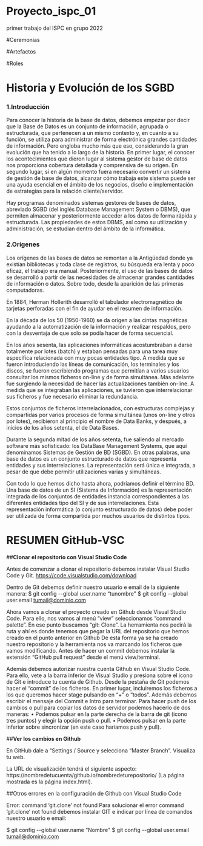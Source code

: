 # Proyecto_ispc_01
primer trabajo del ISPC en grupo 2022

#Ceremonias

#Artefactos

#Roles

# **Historia y Evolución de los SGBD**

 
### 1.Introducción
 
Para conocer la historia de la base de datos, debemos empezar por decir que la Base de Datos es un conjunto de información, agrupada o estructurada, que pertenecen a un mismo contexto y, en cuanto a su función, se utiliza para administrar de forma electrónica grandes cantidades de información. Pero engloba mucho más que eso, considerando la gran evolución que ha tenido a lo largo de la historia. En primer lugar, el conocer los acontecimientos que dieron lugar al sistema gestor de base de datos nos proporciona cobertura detallada y comprensiva de su origen. En segundo lugar, si en algún momento fuera necesario convertir un sistema de gestión de base de datos, alcanzar cómo trabaja este sistema puede ser una ayuda esencial en el ámbito de los negocios, diseño e implementación de estrategias para la relación cliente/servidor.

Hay programas denominados sistemas gestores de bases de datos, abreviado SGBD (del inglés Database Management System o DBMS), que permiten almacenar y posteriormente acceder a los datos de forma rápida y estructurada. Las propiedades de estos DBMS, así como su utilización y administración, se estudian dentro del ámbito de la informática.

### 2.Orígenes
Los orígenes de las bases de datos se remontan a la Antigüedad donde ya existían bibliotecas y toda clase de registros, su búsqueda era lenta y poco eficaz, el trabajo era manual.
Posteriormente, el uso de las bases de datos se desarrolló a partir de las necesidades de almacenar grandes cantidades de información o datos. Sobre todo, desde la aparición de las primeras computadoras.

En 1884, Herman Hollerith desarrolló el tabulador electromagnético de tarjetas perforadas con el fin de ayudar en el resumen de información.

En la década de los 50 (1950-1960) se da origen a las cintas magnéticas ayudando a la automatización de la información y realizar respaldos, pero con la desventaja de que solo se podía hacer de forma secuencial.

En los años sesenta, las aplicaciones informáticas acostumbraban a darse totalmente por lotes (batch) y estaban pensadas para una tarea muy específica relacionada con muy pocas entidades tipo.
A medida que se fueron introduciendo las líneas de comunicación, los terminales y los discos, se fueron escribiendo programas que permitían a varios usuarios consultar los mismos ficheros on-line y de forma simultánea. Más adelante fue surgiendo la necesidad de hacer las actualizaciones también on-line. A medida que se integraban las aplicaciones, se tuvieron que interrelacionar sus ficheros y fue necesario eliminar la redundancia.

Estos conjuntos de ficheros interrelacionados, con estructuras complejas y compartidas por varios procesos de forma simultánea (unos on-line y otros por lotes), recibieron al principio el nombre de Data Banks, y después, a inicios de los años setenta, el de Data Bases.

Durante la segunda mitad de los años setenta, fue saliendo al mercado software más sofisticado: los DataBase Management Systems, que aquí denominamos Sistemas de Gestión de BD (SGBD).
En otras palabras, una base de datos es un conjunto estructurado de datos que representa entidades y sus interrelaciones. La representación será única e integrada, a pesar de que debe permitir utilizaciones varias y simultáneas.

Con todo lo que hemos dicho hasta ahora, podríamos definir el término BD. Una base de datos de un SI (Sistema de Información) es la representación integrada de los conjuntos de entidades instancia correspondientes a las diferentes entidades tipo del SI y de sus interrelaciones.
Esta representación informática (o conjunto estructurado de datos) debe poder ser utilizada de forma compartida por muchos usuarios de distintos tipos.

# **RESUMEN GitHub-VSC**
##**Clonar el repositorio con Visual Studio Code**

Antes de comenzar a clonar el repositorio debemos instalar Visual Studio Code y Git.
https://code.visualstudio.com/download

Dentro de Git debemos definir nuestro usuario e email de la siguiente manera:
$ git config --global user.name “tunombre"
$ git config --global user.email tumail@dominio.com

Ahora vamos a clonar el proyecto creado en Github desde Visual Studio Code. Para ello, nos vamos al menú “view” seleccionamos “command palette”.
En ese punto buscamos “git: Clone”.
La herramienta nos pedirá la ruta y ahí es donde tenemos que pegar la URL del repositorio que hemos creado en el punto anterior en Github
De esta forma ya se ha creado nuestro repositorio y la herramienta nos va marcando los ficheros que vamos modificando.
Antes de hacer un commit debemos instalar la extensión “GitHub pull request” desde el menú view/terminal.

Además debemos autorizar nuestra cuenta Github en Visual Studio Code. Para ello, vete a la barra inferior de Visual Studio y presiona sobre el icono de Git e introduce tu cuenta de Github.
Desde la pestaña de Git podemos hacer el “commit” de los ficheros. En primer lugar, incluiremos los ficheros a los que queremos hacer stage pulsando en “+” o “todos”. Además debemos escribir el mensaje del Commit e Intro para terminar.
Para hacer push de los cambios o pull para copiar los datos de servidor podemos hacerlo de dos maneras:
•	Podemos pulsar en la parte derecha de la barra de git (icono tres puntos) y elegir la opción push o pull.
•	Podemos pulsar en la parte inferior sobre sincronizar (en este caso haríamos push y pull).

##**Ver los cambios en Github**

En GitHub dale a “Settings / Source y selecciona “Master Branch”. Visualiza tu web.

La URL de visualización tendrá el siguiente aspecto: https://nombredetucuenta/github.io/nombredeturepositorio/ (La página mostrada es la página index.html).

##Otros errores en la configuración de Github con Visual Studio Code

Error: command ‘git.clone’ not found
Para solucionar el error command ‘git.clone’ not found debemos instalar GIT e indicar por línea de comandos nuestro usuario e email:

$ git config --global user.name “Nombre"
$ git config --global user.email tumail@dominio.com
